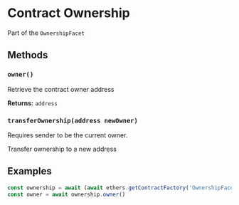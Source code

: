 # Contract Ownership

Part of the `OwnershipFacet`

## Methods

### `owner()`

Retrieve the contract owner address

**Returns:** `address`

### `transferOwnership(address newOwner)`

Requires sender to be the current owner.

Transfer ownership to a new address

## Examples

```js
const ownership = await (await ethers.getContractFactory('OwnershipFacet')).attach('<Proxy Address>')
const owner = await ownership.owner()
```

